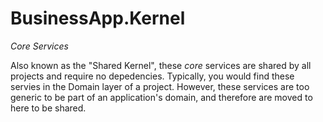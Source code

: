 # BusinessApp.Kernel
_Core Services_

Also known as the "Shared Kernel", these *core* services are shared by all projects
and require no depedencies. Typically, you would find these servies in the
Domain layer of a project. However, these services are too generic to be part of
an application's domain, and therefore are moved to here to be shared.
